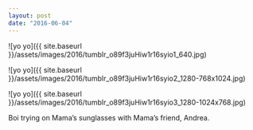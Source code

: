 ```yaml
---
layout: post
date: "2016-06-04"
---
```


![yo yo]({{ site.baseurl }}/assets/images/2016/tumblr_o89f3juHiw1r16syio1_640.jpg)

![yo yo]({{ site.baseurl }}/assets/images/2016/tumblr_o89f3juHiw1r16syio2_1280-768x1024.jpg)

![yo yo]({{ site.baseurl }}/assets/images/2016/tumblr_o89f3juHiw1r16syio3_1280-1024x768.jpg)

Boi trying on Mama’s sunglasses with Mama’s friend, Andrea.
